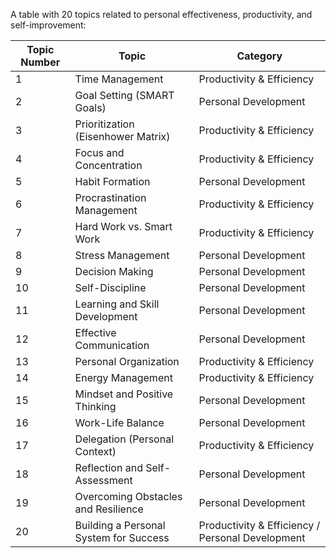 A table with 20 topics related to personal effectiveness, productivity, and self-improvement:

| Topic Number | Topic                                 | Category                               |
|--------------|---------------------------------------|-----------------------------------------|
| 1            | Time Management                       | Productivity & Efficiency              |
| 2            | Goal Setting (SMART Goals)             | Personal Development                  |
| 3            | Prioritization (Eisenhower Matrix)     | Productivity & Efficiency              |
| 4            | Focus and Concentration               | Productivity & Efficiency              |
| 5            | Habit Formation                        | Personal Development                  |
| 6            | Procrastination Management             | Productivity & Efficiency              |
| 7            | Hard Work vs. Smart Work              | Productivity & Efficiency              |
| 8            | Stress Management                       | Personal Development                  |
| 9            | Decision Making                         | Personal Development                  |
| 10           | Self-Discipline                         | Personal Development                  |
| 11           | Learning and Skill Development          | Personal Development                  |
| 12           | Effective Communication                | Personal Development                  |
| 13           | Personal Organization                   | Productivity & Efficiency              |
| 14           | Energy Management                       | Productivity & Efficiency              |
| 15           | Mindset and Positive Thinking           | Personal Development                  |
| 16           | Work-Life Balance                      | Personal Development                  |
| 17           | Delegation (Personal Context)          | Productivity & Efficiency              |
| 18           | Reflection and Self-Assessment          | Personal Development                  |
| 19           | Overcoming Obstacles and Resilience | Personal Development                  |
| 20           | Building a Personal System for Success | Productivity & Efficiency / Personal Development |
